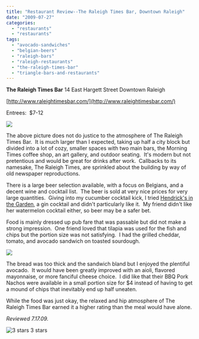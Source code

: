 ```yaml
---
title: "Restaurant Review--The Raleigh Times Bar, Downtown Raleigh"
date: "2009-07-27"
categories:
  - "restaurants"
  - "restaurants"
tags:
  - "avocado-sandwiches"
  - "belgian-beers"
  - "raleigh-bars"
  - "raleigh-restaurants"
  - "the-raleigh-times-bar"
  - "triangle-bars-and-restaurants"
---
```


**The Raleigh Times Bar** 14 East Hargett Street Downtown Raleigh

[http://www.raleightimesbar.com/](http://www.raleightimesbar.com/)

Entrees:  $7-12

![](http://www.thegourmez.com/gourmez/photos/raleightimes.jpg)

The above picture does not do justice to the atmosphere of The Raleigh Times Bar.  It is much larger than I expected, taking up half a city block but divided into a lot of cozy, smaller spaces with two main bars, the Morning Times coffee shop, an art gallery, and outdoor seating.  It's modern but not pretentious and would be great for drinks after work.  Callbacks to its namesake, The Raleigh Times, are sprinkled about the building by way of old newspaper reproductions.

There is a large beer selection available, with a focus on Belgians, and a decent wine and cocktail list.  The beer is sold at very nice prices for very large quantities.  Giving into my cucumber cocktail kick, I tried [Hendrick's in the Garden](index.php?p=416), a gin cocktail and didn't particularly like it.  My friend didn't like her watermelon cocktail either, so beer may be a safer bet.

Food is mainly dressed up pub fare that was passable but did not make a strong impression.  One friend loved that tilapia was used for the fish and chips but the portion size was not satisfying.  I had the grilled cheddar, tomato, and avocado sandwich on toasted sourdough.

![](http://www.thegourmez.com/gourmez/photos/raleightimesspread.jpg)

The bread was too thick and the sandwich bland but I enjoyed the plentiful avocado.  It would have been greatly improved with an aioli, flavored mayonnaise, or more fanciful cheese choice.  I did like that their BBQ Pork Nachos were available in a small portion size for $4 instead of having to get a mound of chips that inevitably end up half uneaten.

While the food was just okay, the relaxed and hip atmosphere of The Raleigh Times Bar earned it a higher rating than the meal would have alone.

_Reviewed 7.17.09._




<div class="caption">

![3 stars](http://s3.amazonaws.com/thegourmez-wpmedia/2009/02/rating_avocado1.gif "rating_avocado1") 3 stars</div>


